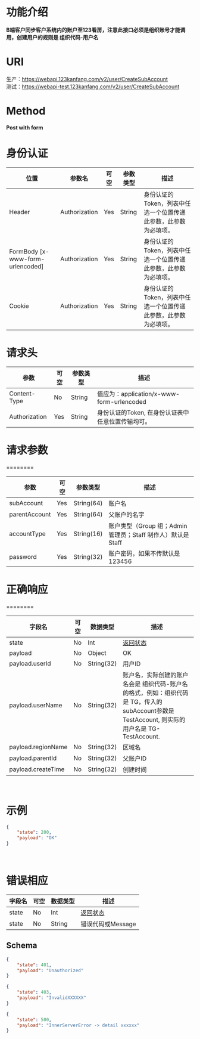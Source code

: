 # 功能介绍
**B端客户同步客户系统内的账户至123看房，注意此接口必须是组织账号才能调用，创建用户的规则是 组织代码-用户名**
 

# URI
生产：https://webapi.123kanfang.com/v2/user/CreateSubAccount  
测试：https://webapi-test.123kanfang.com/v2/user/CreateSubAccount
 
# Method
**Post with form**

# 身份认证
| 位置| 参数名 | 可空 | 参数类型 | 描述 |
| ------ | ------ | ------ | ------ | ------ |
| Header | Authorization | Yes | String | 身份认证的Token，列表中任选一个位置传递此参数，此参数为必填项。|
| FormBody [x-www-form-urlencoded] | Authorization | Yes | String | 身份认证的Token，列表中任选一个位置传递此参数，此参数为必填项。|
| Cookie | Authorization | Yes | String | 身份认证的Token，列表中任选一个位置传递此参数，此参数为必填项。|

# 请求头
| 参数 | 可空 | 参数类型 | 描述 |
| ---- | ---- | ---- | ----|
| Content-Type | No | String | 值应为：application/x-www-form-urlencoded |
| Authorization | Yes | String | 身份认证的Token, 在身份认证表中任意位置传输均可。| 

# 请求参数
========

| 参数        | 可空 | 参数类型   | 描述             |
|-------------|------|------------|------------------|
| subAccount  | Yes   | String(64) | 账户名    |
| parentAccount  | Yes   | String(64) | 父账户的名字    |
| accountType | Yes | String(16) |账户类型（Group 组；Admin 管理员；Staff 制作人）默认是Staff|
| password | Yes | String(32) | 账户密码，如果不传默认是123456 |

# 正确响应
========

| 字段名 | 可空 | 数据类型 | 描述  |
|------------           |----------|--------------  |----------|
| state                 | No       | Int            | [返回状态](../Agreement/APIResponseState.md) |
| payload               | No       | Object         | OK |
| payload.userId        | No       | String(32)     | 用户ID |
| payload.userName      | No       | String(32)     | 账户名，实际创建的账户名会是 组织代码-账户名的格式，例如：组织代码是 TG，传入的subAccount参数是TestAccount, 则实际的用户名是 TG-TestAccount. |
| payload.regionName    | No       | String(32)     | 区域名 |
| payload.parentId      | No       | String(32)     | 父账户ID |
| payload.createTime    | No       | String(32)     | 创建时间 |

 
# 示例

``` json
{
    "state": 200,
    "payload": "OK"
}
```
 
# 错误相应
| 字段名 | 可空 | 数据类型 | 描述 |
| ---- | ---- | ---- | ----|
| state | No | Int | [返回状态](../Agreement/APIResponseState.md) | 
| state | No | String | 错误代码或Message | 

## Schema 
``` json
{
    "state": 401,
    "payload": "Unauthorized"
}
```

``` json
{
    "state": 403,
    "payload": "InvalidXXXXXX"
}
```

``` json
{
    "state": 500,
    "payload": "InnerServerError -> detail xxxxxx"
}
```
